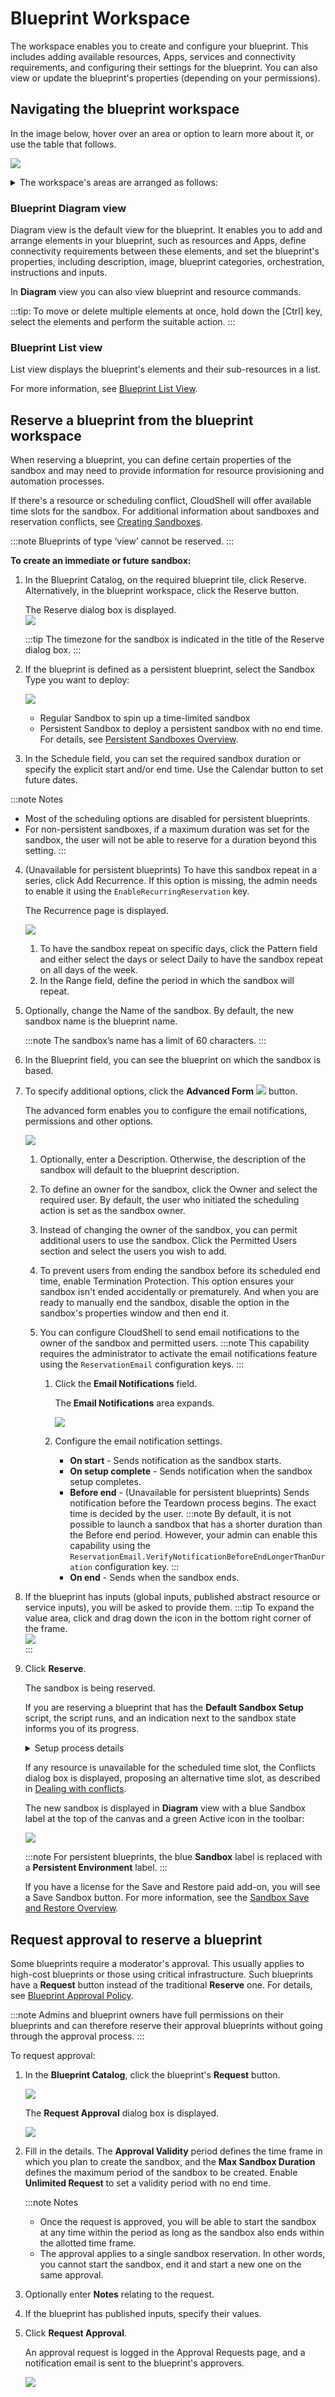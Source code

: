 # Blueprint Workspace

The workspace enables you to create and configure your blueprint. This includes adding available resources, Apps, services and connectivity requirements, and configuring their settings for the blueprint. You can also view or update the blueprint's properties (depending on your permissions).


## Navigating the blueprint workspace

In the image below, hover over an area or option to learn more about it, or use the table that follows.

![](/Images/CloudShell-Portal/Lab-Management/Environments/BlueprintWorkspace.png)

<details>
<summary>The workspace's areas are arranged as follows:</summary>

1. The canvas displays the different resources, services and Apps in the blueprint and enables you to perform different actions on the blueprint and its elements. |
2. The **Blueprint** menu enables you to view the blueprint's properties, save the blueprint as a template and export it as a package. |
3. The blueprint's display name. Click the name to change. |
4. The blueprint's current privacy setting. Click the button to change. |
5. Click to reserve the blueprint. Other users in this domain can see and access public blueprints while private blueprints are accessible only to you and the blueprint's permitted users, if you defined any. 
:::note
This option is not available in blueprints defined as "view-only."
:::
6. The workspace view mode. Diagram view provides a graphical representation of the blueprint. List view displays the blueprint's elements in a list. You can filter the list using the search field and sort the list by clicking the desired column name.
7. Click the **Resource**, **App / Service**, or **Abstract** button to add the suitable resource to your blueprint.
8. Review the blueprint’s instructions. This option is available only if the blueprint has instructions. See [Review Sandbox Instructions](../../sandboxes/sandbox-workspace/review-sandbox-instructions.md).
9. Review the blueprint's commands. CloudShell's blueprint template includes preconfigured setup and teardown commands. See [Blueprint commands](../../sandboxes/sandbox-workspace/run-commands.md#blueprint-commands).
10.  Show the diagram in a mini-map on the workspace. You can drag the map to change the view in the workspace.
11.  Zoom in or out of the workspace.
12. Enter the zoom percentage. Default is 100%.
13. Displays all the blueprint workspace tools and options in a pane.
    1.  Displays the **Add Resource** pane, where you can search for resources in the inventory and add them to the blueprint.
    2.  Displays the **Add App/Service** pane, where you can search for apps or services in the inventory and add them to the blueprint.
    3.  Displays the **Add Abstract Resource** pane, where you can search for abstract resources in the inventory and add them to the blueprint.
    4.  Displays the Instruction sidebar that is fully customizable and explains the concepts and usage of the blueprint to the end user.
    5.  Displays the blueprint commands attached to resources. Commands can be used to orchestrate sandbox-level operations.
    6.  Displays a mini-map of the diagram on the workspace. You can drag the map to change the view in the workspace.
    7.  Displays the **Connections Legend**, showing the different connection types.
    8.  Options to change the size of the icons in the workspace.
    9.  Position elements in the diagram to the closest intersection of the grid.
    10. Use these options to arrange the elements in the diagram.
    11. Save the current diagram layout as the default for this blueprint.
    12. Reverts to the previous snapshot of the diagram layout that was previously saved. Note: Saving the layout of a sandbox will not affect the original blueprint. Saving a new layout for a blueprint will not affect any existing sandboxes.
14. Displays labels that are currently being used in the diagram. See [Labels in Blueprints](../creating-blueprints/labels.md).
</details>


### Blueprint Diagram view

Diagram view is the default view for the blueprint. It enables you to add and arrange elements in your blueprint, such as resources and Apps, define connectivity requirements between these elements, and set the blueprint's properties, including description, image, blueprint categories, orchestration, instructions and inputs.

In **Diagram** view you can also view blueprint and resource commands.

:::tip:
To move or delete multiple elements at once, hold down the \[Ctrl\] key, select the elements and perform the suitable action.
:::

### Blueprint List view

List view displays the blueprint's elements and their sub-resources in a list.

For more information, see [Blueprint List View](../blueprint-workspace/blueprint-list-view.md).

## Reserve a blueprint from the blueprint workspace

When reserving a blueprint, you can define certain properties of the sandbox and may need to provide information for resource provisioning and automation processes.

If there's a resource or scheduling conflict, CloudShell will offer available time slots for the sandbox. For additional information about sandboxes and reservation conflicts, see [Creating Sandboxes](../../sandboxes/creating-sandboxes.md).

:::note
Blueprints of type ‘view’ cannot be reserved.
:::

**To create an immediate or future sandbox:**

1. In the Blueprint Catalog, on the required blueprint tile, click Reserve. Alternatively, in the blueprint workspace, click the Reserve button.
    
    The Reserve dialog box is displayed.  
    ![](/Images/CloudShell-Portal/Lab-Management/Environments/ReserveBlueprint.png)
    
    :::tip
    The timezone for the sandbox is indicated in the title of the Reserve dialog box.
    :::
    
2. If the blueprint is defined as a persistent blueprint, select the Sandbox Type you want to deploy:
    
    ![](/Images/CloudShell-Portal/Lab-Management/Environments/ReservePersistent.png)
    
    - Regular Sandbox to spin up a time-limited sandbox
    - Persistent Sandbox to deploy a persistent sandbox with no end time. For details, see [Persistent Sandboxes Overview](../../../intro/features/persistent-sandboxes.md).
3. In the Schedule field, you can set the required sandbox duration or specify the explicit start and/or end time. Use the Calendar button to set future dates.
    
:::note Notes
- Most of the scheduling options are disabled for persistent blueprints.
- For non-persistent sandboxes, if a maximum duration was set for the sandbox, the user will not be able to reserve for a duration beyond this setting.
:::

4. (Unavailable for persistent blueprints) To have this sandbox repeat in a series, click Add Recurrence. If this option is missing, the admin needs to enable it using the `EnableRecurringReservation` key.
    
    The Recurrence page is displayed.
    
    ![](/Images/CloudShell-Portal/Lab-Management/Reservations/RecurrenceWindow1.png)
    
    1. To have the sandbox repeat on specific days, click the Pattern field and either select the days or select Daily to have the sandbox repeat on all days of the week.
    2. In the Range field, define the period in which the sandbox will repeat.  
5. Optionally, change the Name of the sandbox. By default, the new sandbox name is the blueprint name.
    
    :::note
    The sandbox’s name has a limit of 60 characters.
    :::
    
6. In the Blueprint field, you can see the blueprint on which the sandbox is based.
7. To specify additional options, click the **Advanced Form** ![](/Images/CloudShell-Portal/Lab-Management/Reservations/AdvancedFormTab.png) button.
    
    The advanced form enables you to configure the email notifications, permissions and other options.
    
    ![](/Images/CloudShell-Portal/Lab-Management/Reservations/ReserveBlueprintPane.png)
    
    1. Optionally, enter a Description. Otherwise, the description of the sandbox will default to the blueprint description.
    2. To define an owner for the sandbox, click the Owner and select the required user. By default, the user who initiated the scheduling action is set as the sandbox owner.
        
    3. Instead of changing the owner of the sandbox, you can permit additional users to use the sandbox. Click the Permitted Users section and select the users you wish to add.
        
    4. To prevent users from ending the sandbox before its scheduled end time, enable Termination Protection. This option ensures your sandbox isn't ended accidentally or prematurely. And when you are ready to manually end the sandbox, disable the option in the sandbox's properties window and then end it.
    5. You can configure CloudShell to send email notifications to the owner of the sandbox and permitted users.
        :::note
        This capability requires the administrator to activate the email notifications feature using the `ReservationEmail` configuration keys.
        :::
        
        1. Click the **Email Notifications** field.
            
            The **Email Notifications** area expands.
            
            ![](/Images/CloudShell-Portal/Lab-Management/Reservations/ReservePaneEmailNotificaions.png)
            
        2. Configure the email notification settings.
            
            - **On start** - Sends notification as the sandbox starts.
            - **On setup complete** - Sends notification when the sandbox setup completes.
            - **Before end** - (Unavailable for persistent blueprints) Sends notification before the Teardown process begins. The exact time is decided by the user.
                :::note
                By default, it is not possible to launch a sandbox that has a shorter duration than the Before end period. However, your admin can enable this capability using the `ReservationEmail.VerifyNotificationBeforeEndLongerThanDuration` configuration key.
                :::                
            - **On end** - Sends when the sandbox ends.
8. If the blueprint has inputs (global inputs, published abstract resource or service inputs), you will be asked to provide them.
    :::tip
    To expand the value area, click and drag down the icon in the bottom right corner of the frame.  
    ![](/Images/CloudShell-Portal/Lab-Management/Reservations/InputBoxExpand.png)  
    :::
    
9.  Click **Reserve**.
    
    The sandbox is being reserved.
    
    If you are reserving a blueprint that has the **Default Sandbox Setup** script, the script runs, and an indication next to the sandbox state informs you of its progress.
    
    <details>
    <summary>Setup process details</summary>
    
    ![](/Images/CloudShell-Portal/Lab-Management/Reservations/SetupStageConfiguration.png)

    Note that during the Setup process, the sandbox is locked in CloudShell Portal and cannot be modified - see [Unlocking sandboxes for use during the Setup process](../../../admin/setting-up-cloudshell/cloudshell-configuration-options/advanced-cloudshell-customizations.md#unlocking-sandboxes-for-use-during-the-setup-process).  
    
    The default setup process has 4 stages:

    - **Preparation** - Prepare network connections for the sandbox's Apps and any additional custom preparations.
        :::note
        This stage is not used by default, but can be used for custom code executions that need to run before the setup process.
        :::
        
    - **Provisioning** - This is the main stage of the setup process. In this stage, CloudShell locks unshared resources for the duration of the sandbox, deploys the sandbox's Apps and prepares App connectivity in the respective cloud providers.
    - **Connectivity** - CloudShell creates the physical and virtual network connections for the sandbox's resources and Apps, and powers on the App VMs.
    - **Configuration** - If any of the sandbox's Apps have configuration management operations that need to be run, CloudShell runs them in this stage.
    </details>
    
    If any resource is unavailable for the scheduled time slot, the Conflicts dialog box is displayed, proposing an alternative time slot, as described in [Dealing with conflicts](../../sandboxes/creating-sandboxes.md#dealing-with-conflicts).
    
    The new sandbox is displayed in **Diagram** view with a blue Sandbox label at the top of the canvas and a green Active icon in the toolbar:
    
    ![](/Images/CloudShell-Portal/Lab-Management/Reservations/ActiveSandbox.png)
    
    :::note
    For persistent blueprints, the blue **Sandbox** label is replaced with a **Persistent Environment** label.
    :::
    
    If you have a license for the Save and Restore paid add-on, you will see a Save Sandbox button. For more information, see the [Sandbox Save and Restore Overview](../../sandboxes/sandbox-save-and-restore-overview.md).
    

## Request approval to reserve a blueprint

Some blueprints require a moderator's approval. This usually applies to high-cost blueprints or those using critical infrastructure. Such blueprints have a **Request** button instead of the traditional **Reserve** one. For details, see [Blueprint Approval Policy](../../intro/features/blueprint-approval-policy).

:::note
Admins and blueprint owners have full permissions on their blueprints and can therefore reserve their approval blueprints without going through the approval process.
:::

To request approval:

1. In the **Blueprint Catalog**, click the blueprint's **Request** button.
    
    ![](/Images/CloudShell-Portal/Lab-Management/Environments/RequestApprovalButton.png)
    
    The **Request Approval** dialog box is displayed.
    
    ![](/Images/CloudShell-Portal/Lab-Management/Environments/ApprovalRequestForm.png)
    
2. Fill in the details. The **Approval Validity** period defines the time frame in which you plan to create the sandbox, and the **Max Sandbox Duration** defines the maximum period of the sandbox to be created. Enable **Unlimited Request** to set a validity period with no end time.
    
    :::note Notes
    - Once the request is approved, you will be able to start the sandbox at any time within the period as long as the sandbox also ends within the allotted time frame.
    - The approval applies to a single sandbox reservation. In other words, you cannot start the sandbox, end it and start a new one on the same approval.
    
3. Optionally enter **Notes** relating to the request.
4. If the blueprint has published inputs, specify their values.
5. Click **Request Approval**.
    
    An approval request is logged in the Approval Requests page, and a notification email is sent to the blueprint's approvers.
    
    ![](/Images/CloudShell-Portal/Lab-Management/Environments/ApprovalRequestsPage.png)